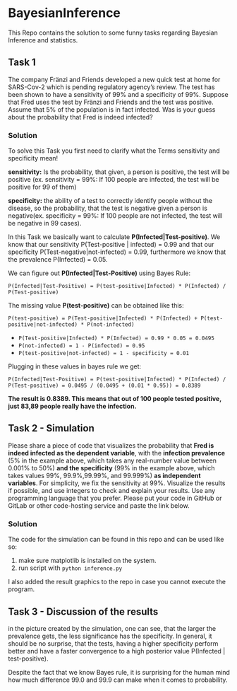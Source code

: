 # BayesianInference
This Repo contains the solution to some funny tasks regarding Bayesian Inference and  statistics.


## Task 1

The company Fränzi and Friends developed a new quick test at home for SARS-Cov-2 which is pending regulatory agency’s review. The test has been shown to have a sensitivity of 99% and a specificity of 99%. Suppose that Fred uses the test by Fränzi and Friends and the test was positive. Assume that 5% of the population is in fact infected. Was is your guess about the probability that Fred is indeed infected?

### Solution

To solve this Task you first need to clarify what the Terms sensitivity and specificity mean!

**sensitivity:** Is the probability, that given, a person is positive, the test will be positive (ex. sensitivity = 99%: If 100 people are infected, the test will be positive for 99 of them)

**specificity:** the ability of a test to correctly identify people without the disease, so the probability, that the test is negative given a person is negative(ex. specificity = 99%: If 100 people are not infected, the test will be negative in 99 cases).

In this Task we basically want to calculate **P(Infected|Test-positive)**. 
We know that our sensitivity P(Test-positive | infected) = 0.99 and that our specificity P(Test-negative|not-infected) = 0.99, furthermore we know that the prevalence P(Infected) = 0.05.

We can figure out **P(Infected|Test-Positive)** using Bayes Rule:
```
P(Infected|Test-Positive) = P(test-positive|Infected) * P(Infected) / P(Test-positive)
```

The missing value **P(test-positive)** can be obtained like this:
```
P(test-positive) = P(Test-positive|Infected) * P(Infected) + P(test-positive|not-infected) * P(not-infected)
```

- `P(Test-positive|Infected) * P(Infected) = 0.99 * 0.05 = 0.0495`
- `P(not-infected) = 1 - P(infected) = 0.95`
- `P(test-positive|not-infected) = 1 - specificity = 0.01`

Plugging in these values in bayes rule we get:
```
P(Infected|Test-Positive) = P(test-positive|Infected) * P(Infected) / P(Test-positive) = 0.0495 / (0.0495 + (0.01 * 0.95)) = 0.8389
```

**The result is 0.8389. This means that out of 100 people tested positive, just 83,89 people really have the infection.**


## Task 2 - Simulation

Please share a piece of code that visualizes the probability that **Fred is indeed infected as the dependent variable**, with the **infection prevalence** (5% in the example above, which takes any real-number value between 0.001% to 50%) **and the specificity** (99% in the example above, which takes values 99%, 99.9%,99.99%, and 99.999%) **as independent variables**. For simplicity, we fix the sensitivity at 99%. Visualize the results if possible, and use integers to check and explain your results. Use any programming language that you prefer. Please put your code in GitHub or GitLab or other code-hosting service and paste the link below. 

### Solution

The code for the simulation can be found in this repo and can be used like so:

1. make sure matplotlib is installed on the system.
2. run script with `python inference.py`

I also added the result graphics to the repo in case you cannot execute the program.

## Task 3 - Discussion of the results

in the picture created by the simulation, one can see, that the larger the prevalence gets, the less significance has the specificity.
In general, it should be no surprise, that the tests, having a higher specificity perform better and have a faster convergence to a high
posterior value P(Infected | test-positive). 

Despite the fact that we know Bayes rule, it is surprising for the human mind how much difference 99.0 and 99.9 can make when it comes
to probability.